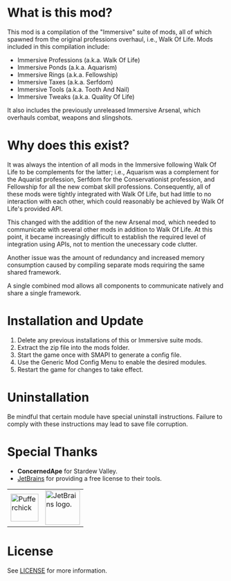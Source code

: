 # What is this mod?

This mod is a compilation of the "Immersive" suite of mods, all of which spawned from the original professions overhaul, i.e., Walk Of Life.
Mods included in this compilation include:
  - Immersive Professions (a.k.a. Walk Of Life)
  - Immersive Ponds (a.k.a. Aquarism)
  - Immersive Rings (a.k.a. Fellowship)
  - Immersive Taxes (a.k.a. Serfdom)
  - Immersive Tools (a.k.a. Tooth And Nail)
  - Immersive Tweaks (a.k.a. Quality Of Life)

It also includes the previously unreleased Immersive Arsenal, which overhauls combat, weapons and slingshots.

# Why does this exist?

It was always the intention of all mods in the Immersive following Walk Of Life to be complements for the latter; i.e., Aquarism was a complement for the Aquarist profession, Serfdom for the Conservationist profession, and Fellowship for all the new combat skill professions. Consequently, all of these mods were tightly integrated with Walk Of Life, but had little to no interaction with each other, which could reasonably be achieved by Walk Of Life's provided API.

This changed with the addition of the new Arsenal mod, which needed to communicate with several other mods in addition to Walk Of Life. At this point, it became increasingly difficult to establish the required level of integration using APIs, not to mention the unecessary code clutter.

Another issue was the amount of redundancy and increased memory consumption caused by compiling separate mods requiring the same shared framework.

A single combined mod allows all components to communicate natively and share a single framework.

# Installation and Update

1. Delete any previous installations of this or Immersive suite mods.
2. Extract the zip file into the mods folder.
3. Start the game once with SMAPI to generate a config file.
4. Use the Generic Mod Config Menu to enable the desired modules.
5. Restart the game for changes to take effect.

# Uninstallation

Be mindful that certain module have special uninstall instructions. Failure to comply with these instructions may lead to save file corruption.

# Special Thanks

- **ConcernedApe** for Stardew Valley.
- [JetBrains](https://jb.gg/OpenSource) for providing a free license to their tools.

<table>
  <tr>
    <td><img width="64" src="https://smapi.io/Content/images/pufferchick.png" alt="Pufferchick"></td>
    <td><img width="80" src="https://resources.jetbrains.com/storage/products/company/brand/logos/jb_beam.svg" alt="JetBrains logo."></td>
  </tr>
</table>

# License

See [LICENSE](LICENSE) for more information.
